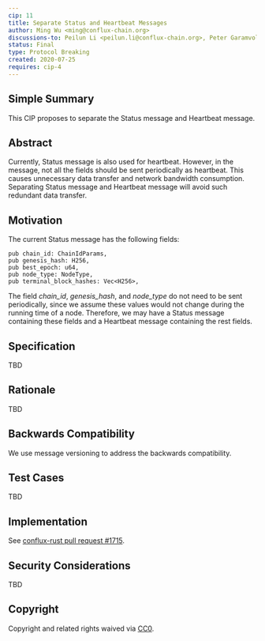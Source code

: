 ```yaml
---
cip: 11
title: Separate Status and Heartbeat Messages
author: Ming Wu <ming@conflux-chain.org>
discussions-to: Peilun Li <peilun.li@conflux-chain.org>, Peter Garamvolgyi <peter@conflux-chain.org>
status: Final
type: Protocol Breaking
created: 2020-07-25
requires: cip-4
---
```


<!--You can leave these HTML comments in your merged CIP and delete the visible duplicate text guides, they will not appear and may be helpful to refer to if you edit it again. This is the suggested template for new CIPs. Note that a CIP number will be assigned by an editor. When opening a pull request to submit your CIP, please use an abbreviated title in the filename, `CIP-draft_title_abbrev.md`. The title should be 44 characters or less.-->

## Simple Summary
<!--"If you can't explain it simply, you don't understand it well enough." Provide a simplified and layman-accessible explanation of the CIP.-->
This CIP proposes to separate the Status message and Heartbeat message.

## Abstract
<!--A short (~200 word) description of the technical issue being addressed.-->
Currently, Status message is also used for heartbeat. However, in the message, not all the fields should be sent periodically as heartbeat. This causes unnecessary data transfer and network bandwidth consumption. Separating Status message and Heartbeat message will avoid such redundant data transfer.

## Motivation
<!--The motivation is critical for CIPs that want to change the Conflux protocol. It should clearly explain why the existing protocol specification is inadequate to address the problem that the CIP solves. CIP submissions without sufficient motivation may be rejected outright.-->
The current Status message has the following fields:
```
pub chain_id: ChainIdParams,
pub genesis_hash: H256,
pub best_epoch: u64,
pub node_type: NodeType,
pub terminal_block_hashes: Vec<H256>,
```
The field *chain_id*, *genesis_hash*, and *node_type* do not need to be sent periodically, since we assume these values would not change during the running time of a node. Therefore, we may have a Status message containing these fields and a Heartbeat message containing the rest fields.

## Specification
<!--The technical specification should describe the syntax and semantics of any new feature. The specification should be detailed enough to allow competing, interoperable implementations for any of the current Conflux platforms ([conflux-rust](https://github.com/Conflux-Chain/conflux-rust)).-->
TBD

## Rationale
<!--The rationale fleshes out the specification by describing what motivated the design and why particular design decisions were made. It should describe alternate designs that were considered and related work, e.g. how the feature is supported in other languages. The rationale may also provide evidence of consensus within the community, and should discuss important objections or concerns raised during discussion.-->
TBD

## Backwards Compatibility
<!--All CIPs that introduce backwards incompatibilities must include a section describing these incompatibilities and their severity. The CIP must explain how the author proposes to deal with these incompatibilities. CIP submissions without a sufficient backwards compatibility treatise may be rejected outright.-->
We use message versioning to address the backwards compatibility.

## Test Cases
<!--Test cases for an implementation are mandatory for CIPs that are affecting consensus changes. Other CIPs can choose to include links to test cases if applicable.-->
TBD

## Implementation
<!--The implementations must be completed before any CIP is given status "Final", but it need not be completed before the CIP is accepted. While there is merit to the approach of reaching consensus on the specification and rationale before writing code, the principle of "rough consensus and running code" is still useful when it comes to resolving many discussions of API details.-->
See [conflux-rust pull request #1715](https://github.com/Conflux-Chain/conflux-rust/pull/1715).

## Security Considerations
<!--All CIPs must contain a section that discusses the security implications/considerations relevant to the proposed change. Include information that might be important for security discussions, surfaces risks and can be used throughout the life cycle of the proposal. E.g. include security-relevant design decisions, concerns, important discussions, implementation-specific guidance and pitfalls, an outline of threats and risks and how they are being addressed. CIP submissions missing the "Security Considerations" section will be rejected. a CIP cannot proceed to status "Final" without a Security Considerations discussion deemed sufficient by the reviewers.-->
TBD

## Copyright
Copyright and related rights waived via [CC0](https://creativecommons.org/publicdomain/zero/1.0/).
